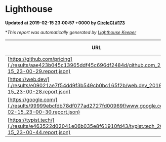 
# Lighthouse

**Updated at 2019-02-15 23:00:57 +0000 by [CircleCI #173](https://circleci.com/gh/ItinerisLtd/lighthouse-keeper-example/173)**

**This report was automatically generated by [Lighthouse Keeper](https://github.com/itinerisltd/lighthouse-keeper)*

| URL | Performance | Accessibility | Best Practices | SEO | PWA | Updated At |
| --- | --- | --- | --- | --- | --- | --- |
| [https://github.com/pricing](./results/aae423b045c13965ddf45c696df2484d/github.com_2019-02-15_23-00-29.report.json) | 0.7 | 0.89 | 0.93 | 0.9 | 0.58 | 2019-02-15T23:00:29.511Z |
| [https://web.dev/](./results/e09021ae7f54dd9f3b549cb0bc165f2b/web.dev_2019-02-15_23-00-28.report.json) | 0.89 | 0.93 | 1 | 0.91 | 1 | 2019-02-15T23:00:28.318Z |
| [https://google.com/](./results/99999ebcfdb78df077ad2727fd00969f/www.google.com_2019-02-15_23-00-30.report.json) | 0.95 | 0.71 | 0.93 | 0.8 | 0.58 | 2019-02-15T23:00:30.381Z |
| [https://typist.tech/](./results/e463522d02041e06b035e8f61910fd43/typist.tech_2019-02-15_23-00-44.report.json) | 0.97 | 0.8 | 0.71 | 1 | 0.58 | 2019-02-15T23:00:44.265Z |
